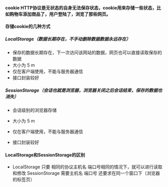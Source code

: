 #### cookie HTTP协议是无状态的自身无法保存状态，cookie用来存储一些状态，比如购物车添加商品了，用户登陆了，浏览了那些网页。





#### 存储cookie的几种方式

##### 	LocalStorage（数据长期存在，不手动删除数据数据永远存在）

- 保存的数据长期存在，下一次访问该网站的数据，网页也可以直接读取保存的数据
- 大小为 5 m
- 仅在客户端使用，不能与服务器通信
- 接口封装较好



##### 	SessionStorage（会话也就是浏览器，浏览器关闭之后会话结束，保存的数据也消失）

- 会话级别的浏览器存储

- 大小为 5 m

- 仅在客户端使用，不能与服务器通信

- 接口封装较好

  

#### LocalStorage和SessionStorage的区别

- LocalStorage 只要 相同的协议主机名 端口号相同的情况下，就可以进行读取和修改   SessionStorage 需要主机名 端口号 还要求在同一个窗口下（浏览器的标签页）

  

  

